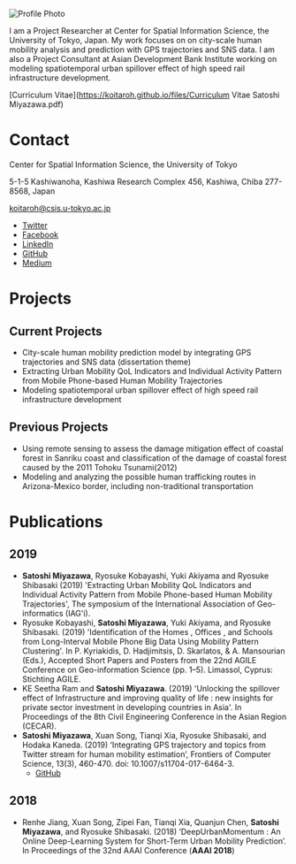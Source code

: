 ![Profile Photo](https://koitaroh.github.io/files/avatar9.png)

I am a Project Researcher at Center for Spatial Information Science, the University of Tokyo, Japan. My work focuses on on city-scale human mobility analysis and prediction with GPS trajectories and SNS data. I am also a Project Consultant at Asian Development Bank Institute working on modeling spatiotemporal urban spillover effect of high speed rail infrastructure development.

[Curriculum Vitae](https://koitaroh.github.io/files/Curriculum Vitae Satoshi Miyazawa.pdf)

# Contact
Center for Spatial Information Science, the University of Tokyo

5-1-5 Kashiwanoha, Kashiwa Research Complex 456, Kashiwa, Chiba 277-8568, Japan

koitaroh@csis.u-tokyo.ac.jp

- [Twitter](https://twitter.com/koitaroh)
- [Facebook](https://www.facebook.com/koitaroh)
- [LinkedIn](https://www.linkedin.com/in/koitaroh/)
- [GitHub](https://github.com/koitaroh)
- [Medium](https://medium.com/@koitaroh)

# Projects

## Current Projects

- City-scale human mobility prediction model by integrating GPS trajectories and SNS data (dissertation theme)
- Extracting Urban Mobility QoL Indicators and Individual Activity Pattern from Mobile Phone-based Human Mobility Trajectories
- Modeling spatiotemporal urban spillover effect of high speed rail infrastructure development

## Previous Projects

- Using remote sensing to assess the damage mitigation effect of coastal forest in Sanriku coast and classification of the damage of coastal forest caused by the 2011 Tohoku Tsunami(2012)
- Modeling and analyzing the possible human trafficking routes in Arizona-Mexico border, including non-traditional transportation


# Publications

## 2019

- **Satoshi Miyazawa**, Ryosuke Kobayashi, Yuki Akiyama and Ryosuke Shibasaki (2019) 'Extracting Urban Mobility QoL Indicators and Individual Activity Pattern from Mobile Phone-based Human Mobility Trajectories', The symposium of the International Association of Geo-informatics (IAG'i).
- Ryosuke Kobayashi, **Satoshi Miyazawa**, Yuki Akiyama, and Ryosuke Shibasaki. (2019) 'Identification of the Homes , Offices , and Schools from Long-Interval Mobile Phone Big Data Using Mobility Pattern Clustering'. In P. Kyriakidis, D. Hadjimitsis, D. Skarlatos, & A. Mansourian (Eds.), Accepted Short Papers and Posters from the 22nd AGILE Conference on Geo-information Science (pp. 1–5). Limassol, Cyprus: Stichting AGILE.
- KE Seetha Ram and **Satoshi Miyazawa**. (2019) 'Unlocking the spillover effect of Infrastructure and improving quality of life : new insights for private sector investment in developing countries in Asia'. In Proceedings of the 8th Civil Engineering Conference in the Asian Region (CECAR).
- **Satoshi Miyazawa**, Xuan Song, Tianqi Xia, Ryosuke Shibasaki, and Hodaka Kaneda. (2019) ‘Integrating GPS trajectory and topics from Twitter stream for human mobility estimation’, Frontiers of Computer Science, 13(3), 460-470. doi: 10.1007/s11704-017-6464-3.
    - [GitHub](https://github.com/koitaroh/twitter-topic-mobility-estimation)

## 2018

- Renhe Jiang, Xuan Song, Zipei Fan, Tianqi Xia, Quanjun Chen, **Satoshi Miyazawa**, and Ryosuke Shibasaki. (2018) ‘DeepUrbanMomentum : An Online Deep-Learning System for Short-Term Urban Mobility Prediction’. In Proceedings of the 32nd AAAI Conference (**AAAI 2018**)
